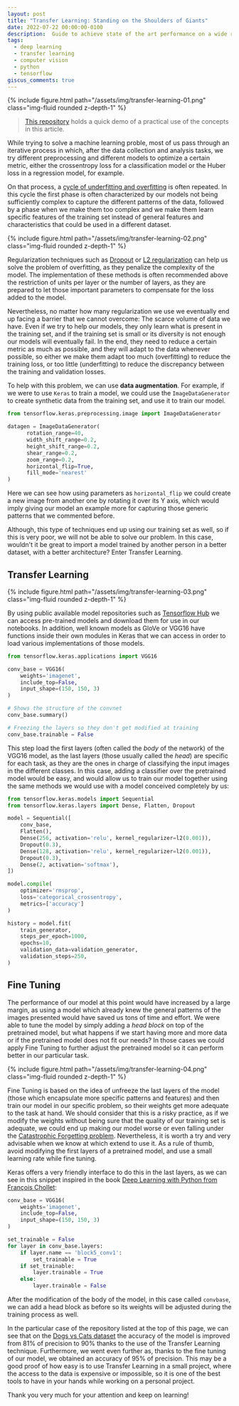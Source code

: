 ```yaml
---
layout: post
title: "Transfer Learning: Standing on the Shoulders of Giants"
date: 2022-07-22 00:00:00-0100
description:  Guide to achieve state of the art performance on a wide range of tasks with little to no training.
tags: 
  - deep learning
  - transfer learning
  - computer vision
  - python
  - tensorflow
giscus_comments: true
---
```


{% include figure.html path="/assets/img/transfer-learning-01.png" class="img-fluid rounded z-depth-1" %}

> [This repository](https://github.com/josumsc/dogs-vs-cats) holds a quick demo of a practical use of the concepts in this article.

While trying to solve a machine learning proble, most of us pass through an iterative process in which, after the data collection and analysis tasks, we try different preprocessing and different models to optimize a certain metric, either the crossentropy loss for a classification model or the Huber loss in a regression model, for example.

On that process, a [cycle of underfitting and overfitting](https://towardsdatascience.com/overfitting-vs-underfitting-a-complete-example-d05dd7e19765) is often repeated. In this cycle the first phase is often characterized by our models not being sufficiently complex to capture the different patterns of the data, followed by a phase when we make them too complex and we make them learn specific features of the training set instead of general features and characteristics that could be used in a different dataset.

{% include figure.html path="/assets/img/transfer-learning-02.png" class="img-fluid rounded z-depth-1" %}

Regularization techniques such as [Dropout](https://machinelearningmastery.com/dropout-for-regularizing-deep-neural-networks/) or [L2 regularization](https://neptune.ai/blog/fighting-overfitting-with-l1-or-l2-regularization) can help us solve the problem of overfitting, as they penalize the complexity of the model. The implementation of these methods is often recommended above the restriction of units per layer or the number of layers, as they are prepared to let those important parameters to compensate for the loss added to the model.

Nevertheless, no matter how many regularization we use we eventually end up facing a barrier that we cannot overcome: The scarce volume of data we have. Even if we try to help our models, they only learn what is present in the training set, and if the training set is small or its diversity is not enough our models will eventually fail. In the end, they need to reduce a certain metric as much as possible, and they will adapt to the data whenever possible, so either we make them adapt too much (overfitting) to reduce the training loss, or too little (underfitting) to reduce the discrepancy between the training and validation losses.

To help with this problem, we can use **data augmentation**. For example, if we were to use `Keras` to train a model, we could use the `ImageDataGenerator` to create synthetic data from the training set, and use it to train our model.

```python
from tensorflow.keras.preprocessing.image import ImageDataGenerator

datagen = ImageDataGenerator(
      rotation_range=40,
      width_shift_range=0.2,
      height_shift_range=0.2,
      shear_range=0.2,
      zoom_range=0.2,
      horizontal_flip=True,
      fill_mode='nearest'
)
```

Here we can see how using parameters as `horizontal_flip` we could create a new image from another one by rotating it over its Y axis, which would imply giving our model an example more for capturing those generic patterns that we commented before.

Although, this type of techniques end up using our training set as well, so if this is very poor, we will not be able to solve our problem. In this case, wouldn't it be great to import a model trained by another person in a better dataset, with a better architecture? Enter Transfer Learning.

## Transfer Learning

{% include figure.html path="/assets/img/transfer-learning-03.png" class="img-fluid rounded z-depth-1" %}

By using public available model repositories such as [Tensorflow Hub](https://www.tensorflow.org/hub?hl=es-419) we can access pre-trained models and download them for use in our notebooks. In addition, well known models as GloVe or VGG16 have functions inside their own modules in Keras that we can access in order to load various implementations of those models.

```python
from tensorflow.keras.applications import VGG16

conv_base = VGG16(
    weights='imagenet',
    include_top=False,
    input_shape=(150, 150, 3)
)

# Shows the structure of the convnet
conv_base.summary()

# Freezing the layers so they don't get modified at training
conv_base.trainable = False
``` 

This step load the first layers (often called the *body* of the network) of the VGG16 model, as the last layers (those usually called the *head*) are specific for each task, as they are the ones in charge of classifying the input images in the different classes. In this case, adding a classifier over the pretrained model would be easy, and would allow us to train our model together using the same methods we would use with a model conceived completely by us:

```python
from tensorflow.keras.models import Sequential
from tensorflow.keras.layers import Dense, Flatten, Dropout

model = Sequential([
    conv_base,
    Flatten(),
    Dense(256, activation='relu', kernel_regularizer=l2(0.001)),
    Dropout(0.3),
    Dense(128, activation='relu', kernel_regularizer=l2(0.001)),
    Dropout(0.3),
    Dense(2, activation='softmax'),
])

model.compile(
    optimizer='rmsprop',
    loss='categorical_crossentropy',
    metrics=['accuracy']
)

history = model.fit(
    train_generator,
    steps_per_epoch=1000,
    epochs=10,
    validation_data=validation_generator,
    validation_steps=250,
)
```

## Fine Tuning

The performance of our model at this point would have increased by a large margin, as using a model which already knew the general patterns of the images presented would have saved us tons of time and effort. We were able to tune the model by simply adding a *head block* on top of the pretrained model, but what happens if we start having more and more data or if the pretrained model does not fit our needs? In those cases we could apply Fine Tuning to further adjust the pretrained model so it can perform better in our particular task.

{% include figure.html path="/assets/img/transfer-learning-04.png" class="img-fluid rounded z-depth-1" %}

Fine Tuning is based on the idea of unfreeze the last layers of the model (those which encapsulate more specific patterns and features) and then train our model in our specific problem, so their weights get more adequate to the task at hand. We should consider that this is a risky practice, as if we modify the weights without being sure that the quality of our training set is adequate, we could end up making our model worse or even falling under the [Catastrophic Forgetting problem](https://towardsdatascience.com/forgetting-in-deep-learning-4672e8843a7f). Nevertheless, it is worth a try and very advisable when we know at which extend to use it. As a rule of thumb, avoid modifying the first layers of a pretrained model, and use a small learning rate while fine tuning.

Keras offers a very friendly interface to do this in the last layers, as we can see in this snippet inspired in the book [Deep Learning with Python from François Chollet](https://www.manning.com/books/deep-learning-with-python):

```python
conv_base = VGG16(
    weights='imagenet',
    include_top=False,
    input_shape=(150, 150, 3)
)

set_trainable = False
for layer in conv_base.layers:
    if layer.name == 'block5_conv1':
        set_trainable = True
    if set_trainable:
        layer.trainable = True
    else:
        layer.trainable = False
```

After the modification of the body of the model, in this case called `convbase`, we can add a head block as before so its weights will be adjusted during the training process as well.

In the particular case of the repository listed at the top of this page, we can see that on the [Dogs vs Cats dataset](https://www.kaggle.com/c/dogs-vs-cats) the accuracy of the model is improved from 81% of precision to 90% thanks to the use of the Transfer Learning technique. Furthermore, we went even further as, thanks to the fine tuning of our model, we obtained an accuracy of 95% of precision. This may be a good proof of how easy is to use Transfer Learning in a small project, where the access to the data is expensive or impossible, so it is one of the best tools to have in your hands while working on a personal project.

Thank you very much for your attention and keep on learning!